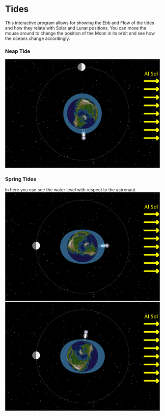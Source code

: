 # Tides
This interactive program allows for showing the Ebb and Flow of the tides and how they relate with Solar and Lunar positions. You can move the mouse around to change the position of the Moon in its orbit and see how the oceans change accordingly.

### Neap Tide
![neap](0.0.png)

### Spring Tides
In here you can see the water level with respect to the astronaut.
![spring](1.0.png)
![spring](2.0.png)
